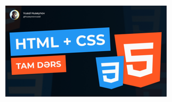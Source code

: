 [![HTML CSS TAM DƏRS : Responsiv dizayn və Flexbox](/HTML%20Course%20THUMBNAIL.jpg)](https://www.youtube.com/watch?v=eecDtXz5i7A)


